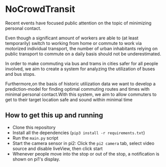# NoCrowdTransit
Recent events have focused public attention on the topic of minimizing personal contact.

Even though a significant amount of workers are able to (at least temporarily) switch to working from home or commute to work via motorized individual transport, the number of urban inhabitants relying on public transport to commute on a daily basis should not be underestimated.

In order to make commuting via bus and trams in cities safer for all people involved, we aim to create a system for analyzing the utilization of buses and bus stops.  

Furthermore,on the basis of historic utilization data we want to develop a prediction-model for finding optimal commuting routes and times with minimal personal contact.With this system, we aim to allow commuters to get to their target location safe and sound within minimal time

## How to get this up and running

* Clone this repository
* Install all the dependencies (`pip3 install -r requirements.txt`)
* Run the `main.py` script
* Start the camera sensor in pi2: Click the `pi2 camera` tab, select video source and disable liveView, then click start
* Whenever people move into the stop or out of the stop, a notification is shown on pi1's display.